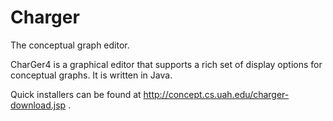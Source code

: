 # Charger
The conceptual graph editor.


CharGer4 is a graphical editor that supports a rich set of display options for conceptual graphs. It is written in Java.

Quick installers can be found at http://concept.cs.uah.edu/charger-download.jsp .

